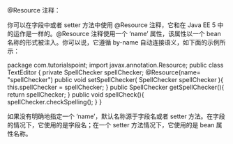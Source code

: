 @Resource 注释：

你可以在字段中或者 setter 方法中使用 @Resource 注释，它和在 Java EE 5 中的运作是一样的。@Resource 注释使用一个 ‘name’ 属性，该属性以一个 bean 名称的形式被注入。你可以说，它遵循 by-name 自动连接语义，如下面的示例所示：

package com.tutorialspoint;
import javax.annotation.Resource;
public class TextEditor {
   private SpellChecker spellChecker;
   @Resource(name= "spellChecker")
   public void setSpellChecker( SpellChecker spellChecker ){
      this.spellChecker = spellChecker;
   }
   public SpellChecker getSpellChecker(){
      return spellChecker;
   }
   public void spellCheck(){
      spellChecker.checkSpelling();
   }
}

如果没有明确地指定一个 ‘name’，默认名称源于字段名或者 setter 方法。在字段的情况下，它使用的是字段名；在一个 setter 方法情况下，它使用的是 bean 属性名称。